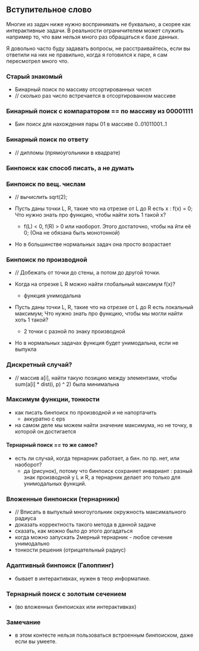 ## Вступительное слово
Многие из задач ниже нужно воспринимать не буквально, а скорее как интерактивные задачи. В реальности ограничителем может служить например то, что вам нельзя много раз обращаться к базе данных.

Я довольно часто буду задавать вопросы, не расстраивайтесь, если вы ответили на них не правильно, когда я готовился к паре, я сам пересмотрел много что.

### Старый знакомый
- Бинарный поиск по массиву отсортированных чисел
- // сколько раз число встречается в отсортированном массиве


### Бинарный поиск с компаратором == по массиву из 00001111
- Бин поиск для нахождения пары 01 в массиве 0..01011001..1

### Бинарный поиск по ответу
- // дипломы (прямоугольники в квадрате)


### Бинпоиск как способ писать, а не думать


### Бинпоиск по вещ. числам
- // вычислить sqrt(2);
- Пусть даны точки L, R, такие что на отрезке от L до R есть x : f(x) = 0; Что нужно знать про функцию, чтобы найти хоть 1 такой x?
	- f(L) < 0, f(R) > 0 или наоборот.
Этого достаточно, чтобы на йти её 0; (Она не обязана быть монотонной)

- Но в большинстве нормальных задач она просто возрастает


### Бинпоиск по производной
- // Добежать от точки до стены, а потом до другой точки.
- Когда на отрезке L R можно найти глобальный максимум f(x)?
	- функция унимодальна

- Пусть даны точки L, R, такие что на отрезке от L до R есть локальный максимум; Что нужно знать про функцию, чтобы мы могли найти хоть 1 такой?
	- 2 точки с разной по знаку производной
- Но в нормальных задачах функция будет унимодальна, если не выпукла


### Дискретный случай?
- // массив a[i], найти такую позицию между элементами, чтобы sum(a[i] * dist(i, p) ^ 2) была минимальна


### Максимум функции, тонкости
- как писать бинпоиск по производной и не напортачить
	- аккуратно с eps
- на самом деле мы можем найти значение максимума, но не точку, в которой он достигается

#### Тернарный поиск == то же самое?
- есть ли случай, когда тернарник работает, а бин. по пр. нет, или наоборот?
	- да (рисунок), потому что бинпоиск сохраняет инвариант : разный знак
	производной у L и R, а тернарник делает это только для унимодальных функций.


### Вложенные бинпоиски (тернарники)
- // Вписать в выпуклый многоугольник окружность максимального радиуса
- доказать корректность такого метода в данной задаче
- сказать, как можно было до этого догадаться
- когда можно запускать 2мерный тернарник - любое сечение унимодально
- тонкости решения (отрицательный радиус)


### Адаптивный бинпоиск (Галоппинг)
- бывает в интерактивках, нужен в теор информатике.


### Тернарный поиск с золотым сечением
- (во вложенных бинпоисках или интерактивках)


### Замечание
- в этом контесте нельзя пользоваться встроенным бинпоиском, даже если вы умеете.



